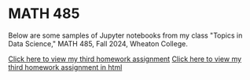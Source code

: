 # MATH 485
Below are some samples of Jupyter notebooks from my class "Topics in Data Science," MATH 485, Fall 2024, Wheaton College.

[Click here to view my third homework assignment](https://github.com/ebro1013/Portfolio/blob/main/Homework%203.ipynb)
[Click here to view my third homework assignment in html](https://github.com/ebro1013/Portfolio/blob/main/Homework%203.html)
